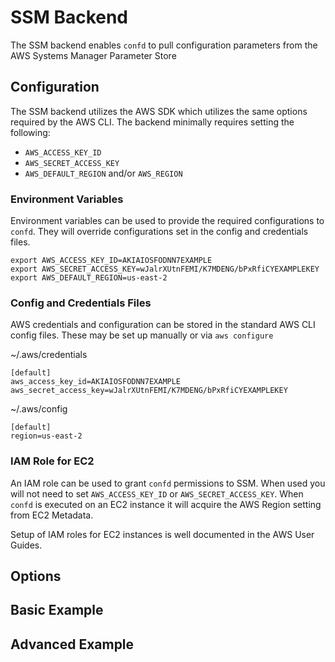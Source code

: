 # SSM Backend

The SSM backend enables `confd` to pull configuration parameters from the AWS Systems Manager Parameter Store

## Configuration

The SSM backend utilizes the AWS SDK which utilizes the same options required by
the AWS CLI. The backend minimally requires setting the following:

-   `AWS_ACCESS_KEY_ID`
-   `AWS_SECRET_ACCESS_KEY`
-   `AWS_DEFAULT_REGION` and/or `AWS_REGION`

### Environment Variables

Environment variables can be used to provide the required configurations to
`confd`. They will override configurations set in the config and credentials
files.

```
export AWS_ACCESS_KEY_ID=AKIAIOSFODNN7EXAMPLE
export AWS_SECRET_ACCESS_KEY=wJalrXUtnFEMI/K7MDENG/bPxRfiCYEXAMPLEKEY
export AWS_DEFAULT_REGION=us-east-2
```

### Config and Credentials Files

AWS credentials and configuration can be stored in the standard AWS CLI config
files. These may be set up manually or via `aws configure`

\~/.aws/credentials

```
[default]
aws_access_key_id=AKIAIOSFODNN7EXAMPLE
aws_secret_access_key=wJalrXUtnFEMI/K7MDENG/bPxRfiCYEXAMPLEKEY
```

\~/.aws/config

```
[default]
region=us-east-2
```

### IAM Role for EC2

An IAM role can be used to grant `confd` permissions to SSM. When used you will
not need to set `AWS_ACCESS_KEY_ID` or `AWS_SECRET_ACCESS_KEY`. When `confd` is
executed on an EC2 instance it will acquire the AWS Region setting from EC2
Metadata.

Setup of IAM roles for EC2 instances is well documented in the AWS User Guides.


## Options



## Basic Example



## Advanced Example
